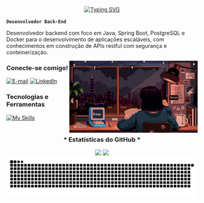 <div align="center">
  <a href="https://git.io/typing-svg">
    <img src="https://readme-typing-svg.demolab.com?font=Fira+Code&weight=500&size=22&pause=1000&color=87CEFA&center=true&vCenter=true&random=false&width=524&lines=%E2%8A%B9+Bem+vindo+ao+meu+perfil!+%CB%99%E1%B5%95%CB%99+%E2%8A%B9+" alt="Typing SVG">
  </a>
</div>

**`Desenvolvedor Back-End`**

Desenvolvedor backend com foco em Java, Spring Boot, PostgreSQL e Docker para o desenvolvimento de aplicações escaláveis, com conhecimentos em construção de APIs restful com segurança e conteinerização.

<img align="right" alt="" height="190px" src="./src/study.gif">

<h3 align="left">Conecte-se comigo!</h3>

[![E-mail](https://img.shields.io/badge/-Email-000?style=for-the-badge&logo=microsoft-outlook&logoColor=FF00F6&color:FFF)](franciscowerley08@gmail.com)
[![LinkedIn](https://img.shields.io/badge/-LinkedIn-000?style=for-the-badge&logo=linkedin&logoColor=FF00F6&color:FFF)](https://www.linkedin.com/in/werley/)

<h3 align="left">Tecnologias e Ferramentas</h3>

[![My Skills](https://skillicons.dev/icons?i=java,spring,postgresql,maven,docker,hibernate,c,github&theme=dark&perline=10)](https://skillicons.dev)


#
<div style="text-align: center;" align="center">
  <h3>* Estatísticas do GitHub *</h3>
  <img height="160px" src="https://github-readme-stats-git-masterrstaa-rickstaa.vercel.app/api?username=Werley-08&hide_title=true&show_icons=true&include_all_commits=false&count_private=true&line_height=25&hide=issues&bg_color=000&title_color=87CEFA&text_color=FFF&border_radius=3&border_color=87CEFAc&icon_color=87CEFA&theme=jolly">

  <a>
    <img height="160px" src="https://github-readme-stats-git-masterrstaa-rickstaa.vercel.app/api/top-langs/?username=Werley-08&line_height=10&card_width=290&layout=compact&hide_title=false&count_private=true&langs_count=4&show_icons=true&title_color=87CEFA&hide=html,scss,less&bg_color=000&text_color=87CEFA&border_radius=3&border_color=87CEFA&count_private=true">
  </a>
</div>

<div>

<picture align="center">
  <source media="(prefers-color-scheme: dark)" srcset="https://raw.githubusercontent.com/Werley-08/Werley-08/output/github-contribution-grid-snake-dark.svg">
  <source media="(prefers-color-scheme: light)" srcset="https://raw.githubusercontent.com/Werley-08/Werley-08/output/github-contribution-grid-snake-dark.svg">
  <img align="center" alt="github contribution grid snake animation" src="https://raw.githubusercontent.com/Werley-08/Werley-08/output/github-contribution-grid-snake.svg">
</picture>
